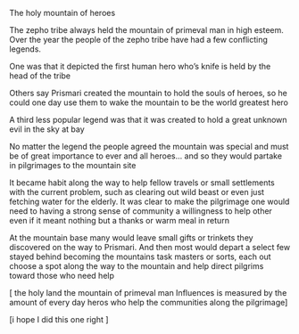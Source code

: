 The holy mountain of heroes 

The zepho tribe always held the mountain of primeval man in high esteem. Over the year  the people of the zepho tribe have had a few conflicting legends. 


One was that it depicted the first human hero who’s knife is held by the head of the tribe 

Others say Prismari created the mountain to hold the souls of heroes, so he could one day use them to wake the mountain to be the world greatest hero 

A third less popular legend was that it was created to hold a great unknown evil in the sky at bay 

No matter the legend the people agreed the mountain was special and must be of great importance to ever and all heroes... and so they would partake in pilgrimages to the mountain site

It became habit along the way to help fellow travels or small settlements with the current problem, such as clearing out wild beast or even just fetching water for the elderly. It was clear  to make the pilgrimage one would need to  having a strong sense of community a willingness to help other even if it meant nothing but a thanks or warm meal in return 

At the mountain base many would leave small gifts or trinkets they discovered on the way to Prismari. And then most would depart a select few stayed behind becoming the mountains task masters or sorts, each out choose a spot along the way to the mountain and help direct pilgrims toward those who need help 

[ the holy land the mountain of primeval man Influences is measured by the amount of every day heros who help the communities along the pilgrimage] 

[i hope I did this one right ]